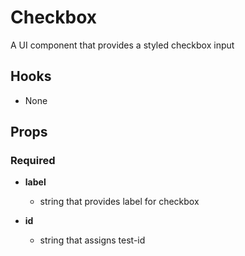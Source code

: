 # Checkbox

A UI component that provides a styled checkbox input

## Hooks

-   None

## Props

### Required

-   **label**

    -   string that provides label for checkbox

-   **id**

    -   string that assigns test-id
